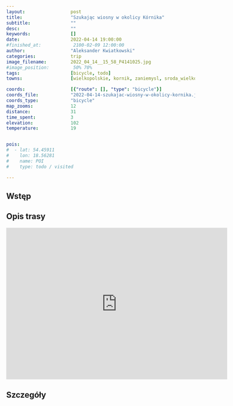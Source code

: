 ```yaml
---
layout:                 post
title:                  "Szukając wiosny w okolicy Kórnika"
subtitle:               ""
desc:                   ""
keywords:               []
date:                   2022-04-14 19:00:00
#finished_at:            2100-02-09 12:00:00
author:                 "Aleksander Kwiatkowski"
categories:             trip
image_filename:         2022_04_14__15_58_P4141025.jpg
#image_position:         50% 70%
tags:                   [bicycle, todo]
towns:                  [wielkopolskie, kornik, zaniemysl, sroda_wielkopolska]

coords:                 [{"route": [], "type": "bicycle"}]
coords_file:            "2022-04-14-szukajac-wiosny-w-okolicy-kornika.json"
coords_type:            "bicycle"
map_zooms:              12
distance:               31
time_spent:             3
elevation:              102
temperature:            19


pois:
#  - lat: 54.45911
#    lon: 18.56281
#    name: POI
#    type: todo / visited

---
```



## Wstęp

## Opis trasy

<iframe height='405' width='590' frameborder='0' allowtransparency='true' scrolling='no' src='https://www.strava.com/activities/6981510386/embed/f6d61dd452e804f02e9064725aa964f012c4a803'></iframe>

## Szczegóły
